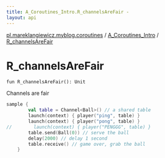 ```yaml
---
title: A_Coroutines_Intro.R_channelsAreFair - 
layout: api
---
```


<div class='api-docs-breadcrumbs'><a href="../index.html">pl.mareklangiewicz.myblog.coroutines</a> / <a href="index.html">A_Coroutines_Intro</a> / <a href=".">R_channelsAreFair</a></div>

# R_channelsAreFair

<div class="signature"><code><span class="keyword">fun </span><span class="identifier">R_channelsAreFair</span><span class="symbol">(</span><span class="symbol">)</span><span class="symbol">: </span><span class="identifier">Unit</span></code></div>

Channels are fair

``` kotlin
sample {
        val table = Channel<Ball>() // a shared table
        launch(context) { player("ping", table) }
        launch(context) { player("pong", table) }
//        launch(context) { player("PENGGG", table) }
        table.send(Ball(0)) // serve the ball
        delay(2000) // delay 1 second
        table.receive() // game over, grab the ball
    }
```

